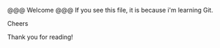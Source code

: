 @@@ Welcome @@@
If you see this file, it is because i'm learning Git.

Cheers

Thank you for reading!
